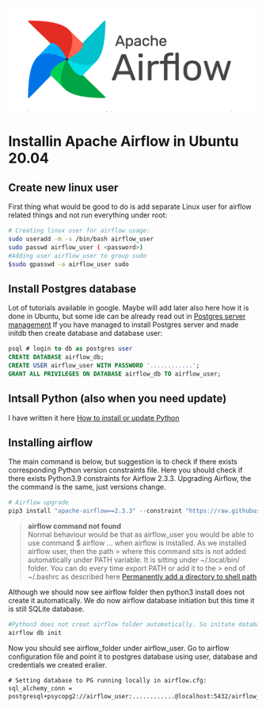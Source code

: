 ![](../img/airflowlogo.png )
# Installin Apache Airflow in Ubuntu 20.04
## Create new linux user
First thing what would be good to do is add separate Linux user for airflow related things and not run everything under root:
```bash
# Creating linux user for airflow usage:
sudo useradd -m -s /bin/bash airflow_user
sudo passwd airflow_user ( <password>)
#Adding user airflow_user to group sudo
$sudo gpasswd -a airflow_user sudo
```
## Install Postgres database
Lot of tutorials available in google. Maybe will add later also here how it is done in Ubuntu, but some ide can be already read out in
[Postgres server management](https://github.com/kaidokariste/postgresql/blob/master/PostgresServerManagement.md)
If you have managed to install Postgres server and made initdb then create database and database user:  
```sql
psql # login to db as postgres user
CREATE DATABASE airflow_db;
CREATE USER airflow_user WITH PASSWORD '............';
GRANT ALL PRIVILEGES ON DATABASE airflow_db TO airflow_user;
```
## Intsall Python (also when you need update)
I have written it here [How to install or update Python](https://github.com/kaidokariste/python#updating-python-in-ubuntu)

## Installing airflow
The main command is below, but suggestion is to check if there exists corresponding Python version constraints file. Here you should check if there exists Python3.9 constraints for Airflow 2.3.3. Upgrading Airflow, the the command is the same, just versions change. 
```python
# Airflow upgrade
pip3 install "apache-airflow==2.3.3" --constraint "https://raw.githubusercontent.com/apache/airflow/constraints-2.3.3/constraints-3.9.txt"
```

> **airflow command not found**  
> Normal behaviour would be that as airflow_user you would be able to use command $ airflow ... when airflow is installed. As we installed airflow user, then the path > where this command sits is not added automatically under PATH variable. It is sitting under ~/.local/bin/ folder. You can do every time export PATH or add it to the > end of ~/.bashrc as described here [Permanently add a directory to shell path](https://linuxconfig.org/permanently-add-a-directory-to-shell-path)  

Although we should now see airflow folder then python3 install does not create it automatically. We do now airflow database initiation but this time it is still SQLite database. 
```bash
#Python3 does not creat airflow folder automatically. So initate database
airflow db init
```

Now you should see airflow_folder under airflow_user. Go to airflow configuration file and point it to postgres database using user, database and credentials we created eralier.
```
# Setting database to PG running locally in airflow.cfg:
sql_alchemy_conn = postgresql+psycopg2://airflow_user:............@localhost:5432/airflow_db
```
